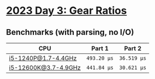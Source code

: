 # [2023 Day 3: Gear Ratios](https://adventofcode.com/2023/day/3)

## Benchmarks (with parsing, no I/O)

| CPU                  | Part 1      | Part 2      |
| -------------------- | ----------- | ----------- |
| i5-1240P@1.7-4.4GHz  | `493.20 µs` | `36.519 µs` |
| i5-12600K@3.7-4.9GHz | `441.84 µs` | `30.621 µs` |
